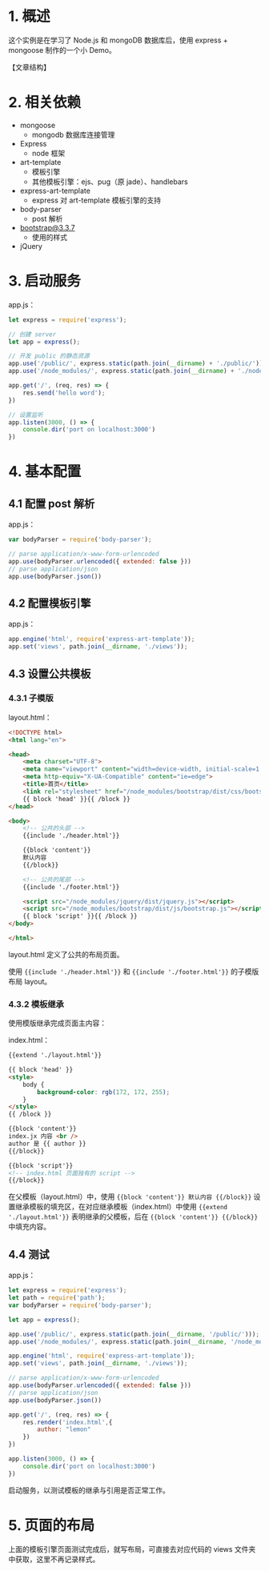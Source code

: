 # 1. 概述

这个实例是在学习了 Node.js 和 mongoDB 数据库后，使用 express + mongoose 制作的一个小 Demo。

【文章结构】

# 2. 相关依赖

- mongoose
  - mongodb 数据库连接管理
- Express
  - node 框架
- art-template
  - 模板引擎
  - 其他模板引擎：ejs、pug（原 jade）、handlebars
- express-art-template
  - express 对 art-template 模板引擎的支持
- body-parser
  - post 解析
- bootstrap@3.3.7
  - 使用的样式
- jQuery

# 3. 启动服务

app.js：

```js
let express = require('express');

// 创建 server
let app = express();

// 开发 public 的静态资源
app.use('/public/', express.static(path.join(__dirname) + './public/'));
app.use('/node_modules/', express.static(path.join(__dirname) + './node_modules/'));

app.get('/', (req, res) => {
    res.send('hello word');
})

// 设置监听
app.listen(3000, () => {
    console.dir('port on localhost:3000')
})
```

# 4. 基本配置

## 4.1 配置 post 解析

app.js：

```js
var bodyParser = require('body-parser');

// parse application/x-www-form-urlencoded
app.use(bodyParser.urlencoded({ extended: false }))
// parse application/json
app.use(bodyParser.json())
```

## 4.2 配置模板引擎

app.js：

```js
app.engine('html', require('express-art-template'));
app.set('views', path.join(__dirname, './views'));
```

## 4.3 设置公共模板

### 4.3.1 子模版

layout.html：

```html
<!DOCTYPE html>
<html lang="en">

<head>
    <meta charset="UTF-8">
    <meta name="viewport" content="width=device-width, initial-scale=1.0">
    <meta http-equiv="X-UA-Compatible" content="ie=edge">
    <title>首页</title>
    <link rel="stylesheet" href="/node_modules/bootstrap/dist/css/bootstrap.css">
    {{ block 'head' }}{{ /block }}
</head>

<body>
    <!-- 公共的头部 -->
    {{include './header.html'}}

    {{block 'content'}}
    默认内容
    {{/block}}

    <!-- 公共的尾部 -->
    {{include './footer.html'}}

    <script src="/node_modules/jquery/dist/jquery.js"></script>
    <script src="/node_modules/bootstrap/dist/js/bootstrap.js"></script>
    {{ block 'script' }}{{ /block }}
</body>

</html>
```

layout.html 定义了公共的布局页面。

使用 `{{include './header.html'}}` 和 `{{include './footer.html'}}` 的子模版布局 layout。

### 4.3.2 模板继承

使用模版继承完成页面主内容：

index.html：

```html
{{extend './layout.html'}}

{{ block 'head' }}
<style>
    body {
        background-color: rgb(172, 172, 255);
    }
</style>
{{ /block }}

{{block 'content'}}
index.jx 内容 <br />
author 是 {{ author }}
{{/block}}

{{block 'script'}}
<!-- index.html 页面独有的 script -->
{{/block}}
```

在父模板（layout.html）中，使用 `{{block 'content'}} 默认内容 {{/block}}` 设置继承模板的填充区，在对应继承模板（index.html）中使用 `{{extend './layout.html'}}` 表明继承的父模板，后在 `{{block 'content'}} {{/block}}` 中填充内容。

## 4.4 测试

app.js：

```js
let express = require('express');
let path = require('path');
var bodyParser = require('body-parser');

let app = express();

app.use('/public/', express.static(path.join(__dirname, '/public/')));
app.use('/node_modules/', express.static(path.join(__dirname, '/node_modules/')));

app.engine('html', require('express-art-template'));
app.set('views', path.join(__dirname, './views'));

// parse application/x-www-form-urlencoded
app.use(bodyParser.urlencoded({ extended: false }))
// parse application/json
app.use(bodyParser.json())

app.get('/', (req, res) => {
    res.render('index.html',{
        author: "lemon"
    })
})

app.listen(3000, () => {
    console.dir('port on localhost:3000')
})
```

启动服务，以测试模板的继承与引用是否正常工作。

# 5. 页面的布局

上面的模板引擎页面测试完成后，就写布局，可直接去对应代码的 views 文件夹中获取，这里不再记录样式。